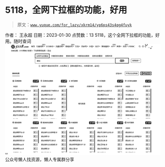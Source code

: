# 5118，全网下拉框的功能，好用

> 原文：[`www.yuque.com/for_lazy/xkrm14/yp6ps43s4qg4fuyk`](https://www.yuque.com/for_lazy/xkrm14/yp6ps43s4qg4fuyk)

<ne-p id="u6bb40a96" data-lake-id="u6bb40a96"><ne-text id="uc9a703cb">作者： 王永超</ne-text></ne-p> <ne-p id="u3a67fd30" data-lake-id="u3a67fd30"><ne-text id="u76912330">日期：2023-01-30</ne-text></ne-p> <ne-p id="u72c19774" data-lake-id="u72c19774"><ne-text id="u5953e54b">点赞数：</ne-text><ne-text id="u1d16240a" ne-bold="true">13</ne-text></ne-p> <ne-hole id="uc1a4a39f" data-lake-id="uc1a4a39f"><ne-card data-card-name="hr" data-card-type="block" id="KUlPa" data-event-boundary="card"><ne-p id="u02d9020b" data-lake-id="u02d9020b"><ne-text id="u2f6e8975">5118，这个全网下拉框的功能，好用。随时查词</ne-text></ne-p> <ne-p id="u4524dfdd" data-lake-id="u4524dfdd"><ne-card data-card-name="image" data-card-type="inline" id="rTl5F" data-event-boundary="card">![](img/bc64f9d7de8aad275170b4bc11fb607d.png)  <ne-hole id="ud756241c" data-lake-id="ud756241c"><ne-card data-card-name="hr" data-card-type="block" id="fbNDr" data-event-boundary="card"><ne-p id="ub98ab48f" data-lake-id="ub98ab48f"><ne-text id="u6585d4b0">公众号懒人找资源，懒人专属群分享</ne-text></ne-p></ne-card></ne-hole></ne-card></ne-p></ne-card></ne-hole>